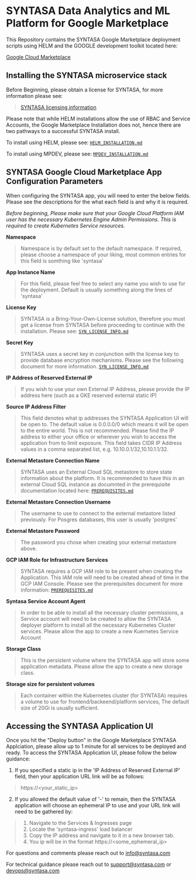 # SYNTASA Data Analytics and ML Platform for Google Marketplace
This Repository contains the SYNTASA Google Marketplace deployment scripts using HELM and the GOOGLE development toolkit located here:

[Google Cloud Marketplace](https://github.com/GoogleCloudPlatform/marketplace-k8s-app-tools)

## Installing the SYNTASA microservice stack

Before Beginning, please obtain a license for SYNTASA, for more information please see:

> [SYNTASA licensing information](/docs/SYN_LICENSE_INFO.md)

Please note that while HELM installations allow the use of RBAC and Service Accounts, the Google Marketplace Installation does not, hence there are two pathways to a successful SYNTASA install.

To install using HELM, please see: [`HELM_INSTALLATION.md`](/docs/HELM_INSTALLATION.md)

To install using MPDEV, please see: [`MPDEV_INSTALLATION.md`](/docs/MPDEV_INSTALLATION.md)

## SYNTASA Google Cloud Marketplace App Configuration Parameters

When configuring the SYNTASA app, you will need to enter the below fields.  Please see the descriptions for the what each
field is and why it is required.

*Before beginning, Please make sure that your Google Cloud Platform IAM user has the necessary Kubernetes Engine Admin Permissions.  This is required
to create Kubernetes Service resources.*

**Namespace**

>Namespace is by default set to the default namespace.  If required, please choose a namespace of your liking, most common
entries for this field is somthing like 'syntasa'

**App Instance Name**

> For this field, please feel free to select any name you wish to use for the deployment.  Default is usually something 
along the lines of 'syntasa'

**License Key**

> SYNTASA is a Bring-Your-Own-License solution, therefore you must get a license from SYNTASA before proceeding to continue
with the installation.  Please see: [`SYN_LICENSE_INFO.md`](/docs/SYN_LICENSE_INFO.md)

**Secret Key**

> SYNTASA uses a secret key in conjunction with the license key to provide database encryption mechanisms.  Please see the
following document for more information.  [`SYN_LICENSE_INFO.md`](/docs/SYN_LICENSE_INFO.md)

**IP Address of Reserved External IP**

> If you wish to use your own External IP Address, please provide the IP address here (such as a GKE reserved external static IP)

**Source IP Address Filter**

> This field denotes what ip addresses the SYNTASA Application UI will be open to.  The default value is 0.0.0.0/0 which means
it will be open to the entire world.  This is not recommended.  Please find the IP address to either your office or wherever
you wish to access the application from to limit exposure.  This field takes CIDR IP Address values in a comma separated
list, e.g. 10.10.0.1/32,10.10.1.1/32.

**External Metastore Connection Name**

> SYNTASA uses an External Cloud SQL metastore to store state information about the platform.  It is recommended to have this
in an external Cloud SQL instance as documnted in the prerequisite documentation located here: [`PREREQUISITES.md`](/docs/PREREQUISITES.md)

**External Metastore Connection Username**

> The username to use to connect to the external metastore listed previously.  For Posgres databases, this user is usually 'postgres'

**External Metastore Password**

> The password you chose when creating your external metastore above.

**GCP IAM Role for Infrastructure Services**

> SYNTASA requires a GCP IAM role to be present when creating the Application.  This IAM role will need to be created
ahead of time in the GCP IAM Console.  Please see the prerequisites document for more information: [`PREREQUISITES.md`](/docs/PREREQUISITES.md)

**Syntasa Service Account Agent**

> In order to be able to install all the necessary cluster permissions, a Service account will need to be created to 
allow the SYNTASA deployer platform to install all the necessary Kubernetes Cluster services.  Please allow the app to create
a new Kuernetes Service Account

**Storage Class**

> This is the persistent volume where the SYNTASA app will store some application metadata.  Please allow the app to create
a new storage class.

**Storage size for persistent volumes**

> Each container within the Kubernetes cluster (for SYNTASA) requires a volume to use for frontend/backeend/platform services,
The default size of 20Gi is usually sufficient.


## Accessing the SYNTASA Application UI

Once you hit the "Deploy button" in the Google Marketplace SYNTASA Applciation, please allow up to 1 minute for all services
to be deployed and ready.  To access the SYNTASA Application UI, please follow the below guidance:

1. If you specified a static ip in the 'IP Address of Reserved External IP' field, then your application URL link will be as follows:
> https://<your_static_ip>

2. If you allowed the default value of '-' to remain, then the SYNTASA application will choose an ephemeral IP to use and your URL link will need to be 
gathered by:
> 1. Navigate to the Services & Ingresses page
> 2. Locate the 'syntasa-ingress' load balancer 
> 3. Copy the IP address and navigate to it in a new browser tab.
> 4. You ip will be in the format https://<some_ephemeral_ip>

For questions and comments please reach out to info@syntasa.com

For technical guidance please reach out to support@syntasa.com or devops@syntasa.com
